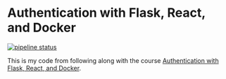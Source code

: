 # Authentication with Flask, React, and Docker

[![pipeline status](https://gitlab.com/tleonhardt/flask-react-auth/badges/master/pipeline.svg)](https://gitlab.com/tleonhardt/flask-react-auth/commits/master)

This is my code from following along with the course 
[Authentication with Flask, React, and Docker](https://testdriven.io/courses/auth-flask-react).

